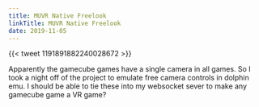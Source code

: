 ```yaml
---
title: MUVR Native Freelook
linkTitle: MUVR Native Freelook
date: 2019-11-05
---
```


{{< tweet 1191891882240028672 >}}

Apparently the gamecube games have a single camera in all games. So I took a night off of the project to emulate free camera controls in dolphin emu. I should be able to tie these into my websocket sever to make any gamecube game a VR game?